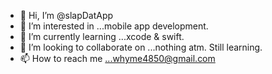 - 👋 Hi, I’m @slapDatApp
- 👀 I’m interested in ...mobile app development.
- 🌱 I’m currently learning ...xcode & swift.
- 💞️ I’m looking to collaborate on ...nothing atm. Still learning.
- 📫 How to reach me ...whyme4850@gmail.com

<!---
slapDatApp/slapDatApp is a ✨ special ✨ repository because its `README.md` (this file) appears on your GitHub profile.
You can click the Preview link to take a look at your changes.
--->
